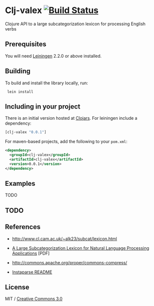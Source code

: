 Clj-valex [![Build Status](https://secure.travis-ci.org/delver/clj-valex.png)](http://travis-ci.org/delver/clj-valex)
=========

Clojure API to a large subcategorization lexicon for processing English verbs

## Prerequisites

You will need [Leiningen](https://github.com/technomancy/leiningen) 2.2.0 or
above installed.

## Building

To build and install the library locally, run:

     lein install

## Including in your project

There is an initial version hosted at [Clojars](https://clojars.org/clj-valex).
For leiningen include a dependency:

```clojure
[clj-valex "0.0.1"]
```
    
For maven-based projects, add the following to your `pom.xml`:

```xml
<dependency>
  <groupId>clj-valex</groupId>
  <artifactId>clj-valex</artifactId>
  <version>0.0.1</version>
</dependency>
```

## Examples

TODO

## TODO

## References

* http://www.cl.cam.ac.uk/~alk23/subcat/lexicon.html

* [A Large Subcategorization Lexicon for Natural Language Processing Applications](http://www.cl.cam.ac.uk/users/alk23/lrec06-lexicon.pdf) [PDF]

* http://commons.apache.org/proper/commons-compress/

* [Instaparse README](https://github.com/Engelberg/instaparse/blob/master/README.md)

## License

MIT / [Creative Commons 3.0](http://creativecommons.org/licenses/by/3.0/legalcode)
